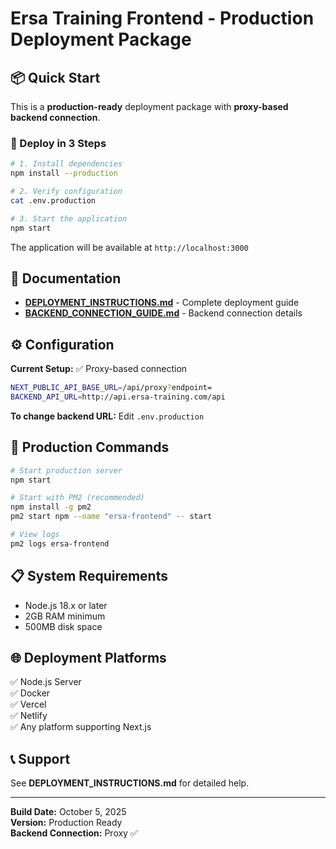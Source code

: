 # Ersa Training Frontend - Production Deployment Package

## 📦 Quick Start

This is a **production-ready** deployment package with **proxy-based backend connection**.

### 🚀 Deploy in 3 Steps

```bash
# 1. Install dependencies
npm install --production

# 2. Verify configuration
cat .env.production

# 3. Start the application
npm start
```

The application will be available at `http://localhost:3000`

## 📖 Documentation

- **[DEPLOYMENT_INSTRUCTIONS.md](./DEPLOYMENT_INSTRUCTIONS.md)** - Complete deployment guide
- **[BACKEND_CONNECTION_GUIDE.md](./BACKEND_CONNECTION_GUIDE.md)** - Backend connection details

## ⚙️ Configuration

**Current Setup:** ✅ Proxy-based connection

```bash
NEXT_PUBLIC_API_BASE_URL=/api/proxy?endpoint=
BACKEND_API_URL=http://api.ersa-training.com/api
```

**To change backend URL:** Edit `.env.production`

## 🔧 Production Commands

```bash
# Start production server
npm start

# Start with PM2 (recommended)
npm install -g pm2
pm2 start npm --name "ersa-frontend" -- start

# View logs
pm2 logs ersa-frontend
```

## 📋 System Requirements

- Node.js 18.x or later
- 2GB RAM minimum
- 500MB disk space

## 🌐 Deployment Platforms

✅ Node.js Server  
✅ Docker  
✅ Vercel  
✅ Netlify  
✅ Any platform supporting Next.js

## 📞 Support

See **DEPLOYMENT_INSTRUCTIONS.md** for detailed help.

---

**Build Date:** October 5, 2025  
**Version:** Production Ready  
**Backend Connection:** Proxy ✅


